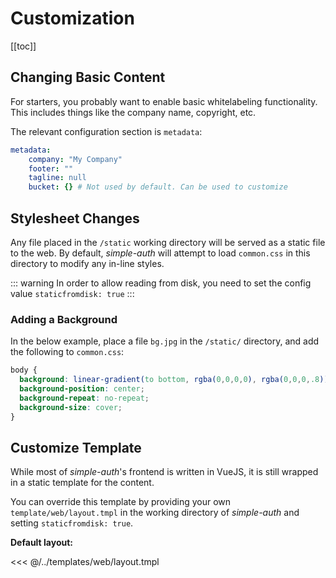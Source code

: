 # Customization

[[toc]]

## Changing Basic Content

For starters, you probably want to enable basic whitelabeling functionality. This includes things like the company name, copyright, etc.

The relevant configuration section is `metadata`:

```yaml
metadata:
    company: "My Company"
    footer: ""
    tagline: null
    bucket: {} # Not used by default. Can be used to customize
```

## Stylesheet Changes

Any file placed in the `/static` working directory will be served as a static file to the web.  By default, *simple-auth* will attempt to load `common.css` in this directory to modify any in-line styles.

::: warning
In order to allow reading from disk, you need to set the config value `staticfromdisk: true`
:::

### Adding a Background

In the below example, place a file `bg.jpg` in the `/static/` directory, and add the following to `common.css`:

```css
body {
  background: linear-gradient(to bottom, rgba(0,0,0,0), rgba(0,0,0,.8)), url('bg.jpg');
  background-position: center;
  background-repeat: no-repeat;
  background-size: cover;
}
```

## Customize Template

While most of *simple-auth*'s frontend is written in VueJS, it is still wrapped in a static template for the content.

You can override this template by providing your own `template/web/layout.tmpl` in the working directory of *simple-auth*
and setting `staticfromdisk: true`.

**Default layout:**

<<< @/../templates/web/layout.tmpl

